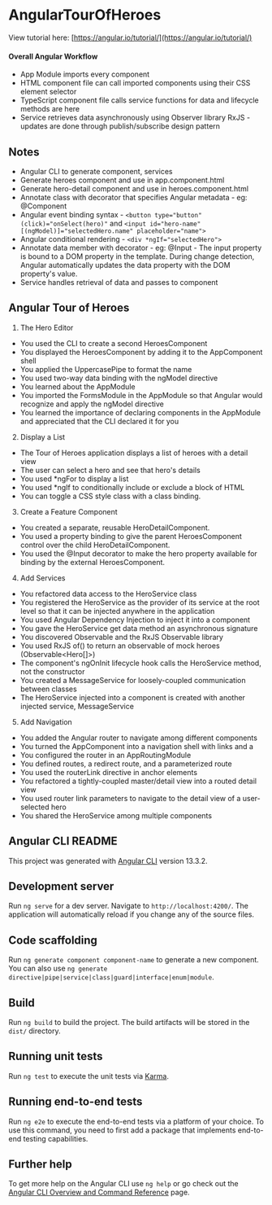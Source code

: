 # AngularTourOfHeroes
View tutorial here: [https://angular.io/tutorial/](https://angular.io/tutorial/)

#### Overall Angular Workflow
- App Module imports every component
- HTML component file can call imported components using their CSS element selector
- TypeScript component file calls service functions for data and lifecycle methods are here
- Service retrieves data asynchronously using Observer library RxJS - updates are done through publish/subscribe design pattern

## Notes
- Angular CLI to generate component, services
- Generate heroes component and use in app.component.html
- Generate hero-detail component and use in heroes.component.html
- Annotate class with decorator that specifies Angular metadata - eg: @Component
- Angular event binding syntax - ```<button type="button" (click)="onSelect(hero)"``` and ```<input id="hero-name" [(ngModel)]="selectedHero.name" placeholder="name">```
- Angular conditional rendering - ```<div *ngIf="selectedHero">```
- Annotate data member with decorator - eg: @Input - The input property is bound to a DOM property in the template. During change detection, Angular automatically updates the data property with the DOM property's value.
- Service handles retrieval of data and passes to component

## Angular Tour of Heroes
1. The Hero Editor
- You used the CLI to create a second HeroesComponent
- You displayed the HeroesComponent by adding it to the AppComponent shell
- You applied the UppercasePipe to format the name
- You used two-way data binding with the ngModel directive
- You learned about the AppModule
- You imported the FormsModule in the AppModule so that Angular would recognize and apply the ngModel directive
- You learned the importance of declaring components in the AppModule and appreciated that the CLI declared it for you

2. Display a List
- The Tour of Heroes application displays a list of heroes with a detail view
- The user can select a hero and see that hero's details
- You used *ngFor to display a list
- You used *ngIf to conditionally include or exclude a block of HTML
- You can toggle a CSS style class with a class binding.

3. Create a Feature Component
- You created a separate, reusable HeroDetailComponent.
- You used a property binding to give the parent HeroesComponent control over the child HeroDetailComponent.
- You used the @Input decorator to make the hero property available for binding by the external HeroesComponent.

4. Add Services
- You refactored data access to the HeroService class
- You registered the HeroService as the provider of its service at the root level so that it can be injected anywhere in the application
- You used Angular Dependency Injection to inject it into a component
- You gave the HeroService get data method an asynchronous signature
- You discovered Observable and the RxJS Observable library
- You used RxJS of() to return an observable of mock heroes (Observable<Hero[]>)
- The component's ngOnInit lifecycle hook calls the HeroService method, not the constructor
- You created a MessageService for loosely-coupled communication between classes
- The HeroService injected into a component is created with another injected service, MessageService

5. Add Navigation
- You added the Angular router to navigate among different components
- You turned the AppComponent into a navigation shell with <a> links and a <router-outlet>
- You configured the router in an AppRoutingModule
- You defined routes, a redirect route, and a parameterized route
- You used the routerLink directive in anchor elements
- You refactored a tightly-coupled master/detail view into a routed detail view
- You used router link parameters to navigate to the detail view of a user-selected hero
- You shared the HeroService among multiple components

## Angular CLI README
This project was generated with [Angular CLI](https://github.com/angular/angular-cli) version 13.3.2.

## Development server

Run `ng serve` for a dev server. Navigate to `http://localhost:4200/`. The application will automatically reload if you change any of the source files.

## Code scaffolding

Run `ng generate component component-name` to generate a new component. You can also use `ng generate directive|pipe|service|class|guard|interface|enum|module`.

## Build

Run `ng build` to build the project. The build artifacts will be stored in the `dist/` directory.

## Running unit tests

Run `ng test` to execute the unit tests via [Karma](https://karma-runner.github.io).

## Running end-to-end tests

Run `ng e2e` to execute the end-to-end tests via a platform of your choice. To use this command, you need to first add a package that implements end-to-end testing capabilities.

## Further help

To get more help on the Angular CLI use `ng help` or go check out the [Angular CLI Overview and Command Reference](https://angular.io/cli) page.
